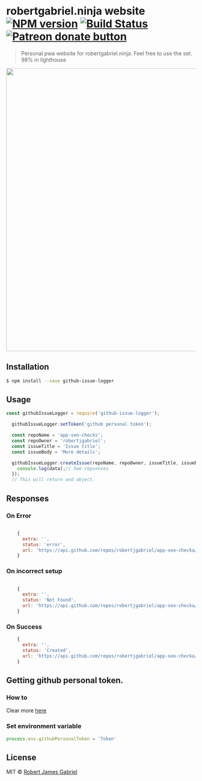 # robertgabriel.ninja website [![NPM version][npm-image]][npm-url] [![Build Status][travis-image]][travis-url]  <span class="badge-patreon"><a href="https://www.patreon.com/robertjgabriel" title="Donate to this project using Patreon"><img src="https://img.shields.io/badge/patreon-donate-yellow.svg" alt="Patreon donate button" /></a></span>
> Personal pwa website for robertgabriel.ninja. Feel free to use the set. 98% in lighthouse

<img src="./screenshot.png" width="752">



## Installation

```sh
$ npm install --save github-issue-logger
```

## Usage

```js
const githubIssueLogger = require('github-issue-logger');

  githubIssueLogger.setToken('github personal token');

  const repoName = 'app-seo-checks';
  const repoOwner = 'robertjgabriel';
  const issueTitle = 'Issue title';
  const issueBody = 'More details';

  githubIssueLogger.createIssue(repoName, repoOwner, issueTitle, issueBody).then(data =>{
    console.log(data);// See repsonses
  }); 
  // This will return and object.
```

## Responses

### On Error

```js

    { 
      extra: '',
      status: 'error',
      url: 'https://api.github.com/repos/robertjgabriel/app-seo-checka/issues'
    }
```

### On incorrect setup

```js

    { 
      extra: '',
      status: 'Not Found',
      url: 'https://api.github.com/repos/robertjgabriel/app-seo-checka/issues'
    }
```

### On Success

```js
    { 
      extra: '',
      status: 'Created',
      url: 'https://api.github.com/repos/robertjgabriel/app-seo-checka/issues'
    }
```

## Getting github personal token.

### How to 

Clear more [here](https://help.github.com/articles/creating-a-personal-access-token-for-the-command-line/)

### Set environment variable
```js
process.env.githubPersonalToken = 'Token'
```


## License

MIT © [Robert James Gabriel](https://www.robertgabriel.ninja)


[npm-image]: https://badge.fury.io/js/github-issue-logger.svg
[npm-url]: https://npmjs.org/package/github-issue-logger
[travis-image]: https://travis-ci.org/RobertJGabriel/github-issue-logger.svg?branch=master
[travis-url]: https://www.travis-ci.com/RobertJGabriel/github-issue-logger
[daviddm-image]: https://david-dm.org/RobertJGabriel/github-issue-logger.svg?theme=shields.io
[daviddm-url]: https://david-dm.org/RobertJGabriel/github-issue-logger
[coveralls-image]: https://coveralls.io/repos/RobertJGabriel/github-issue-logger/badge.svg
[coveralls-url]: https://coveralls.io/r/RobertJGabriel/github-issue-logger
